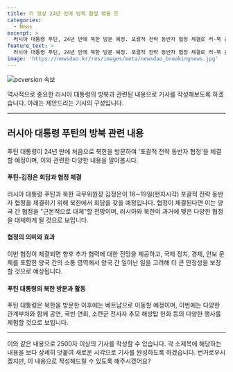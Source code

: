 ```yaml
---
title: 러 정상 24년 만에 방북 협정 맺을 듯
categories:
  - News
excerpt: >
  러시아 대통령 푸틴, 24년 만에 북한 방문 예정. 포괄적 전략 동반자 협정 체결로 러-북 관계 새 지평 열리나. 푸틴 북한의 우크라이나 전쟁 지지에 고마움 전설, 한밤중 비공식 만남 예정. 함께 공동 문서에 서명 후 기자회견 및 일대일 대화 예정. 방북 프로그램에는 공연, 국빈 연회, 소련군 전사자 추모 행사 등도 포함돼 있음. (150자)
feature_text: >
  러시아 대통령 푸틴, 24년 만에 북한 방문 예정. 포괄적 전략 동반자 협정 체결로 러-북 관계 새 지평 열리나. 푸틴 북한의 우크라이나 전쟁 지지에 고마움 전설, 한밤중 비공식 만남 예정. 함께 공동 문서에 서명 후 기자회견 및 일대일 대화 예정. 방북 프로그램에는 공연, 국빈 연회, 소련군 전사자 추모 행사 등도 포함돼 있음. (150자)
image: 'https://newsdao.kr/res/images/meta/newsdao_breakingnews.jpg'
---
```


<p><img src="https://newsdao.kr/res/images/meta/newsdao_breakingnews.jpg" alt="pcversion 속보" /></p>

<p>역사적으로 중요한 러시아 대통령의 방북과 관련된 내용으로 기사를 작성해보도록 하겠습니다. 아래는 제안드리는 기사의 구성입니다.</p>

<hr />

<h2 data-ke-size="size26">러시아 대통령 푸틴의 방북 관련 내용</h2>

<p>푸틴 대통령이 24년 만에 처음으로 북한을 방문하여 '포괄적 전략 동반자 협정'을 체결할 예정이며, 이와 관련한 다양한 내용을 알아봅시다.</p>

<h4>푸틴-김정은 회담과 협정 체결</h4>

<p>러시아 대통령 푸틴과 북한 국무위원장 김정은이 18∼19일(현지시각) 포괄적 전략 동반자 협정을 체결하기 위해 북한에서 회담을 갖을 예정입니다. 협정이 체결된다면 이는 양국 간 협정을 "근본적으로 대체"할 전망이며, 러시아와 북한이 과거에 맺은 다양한 협정을 대체하게 될 것으로 보입니다.</p>

<h4>협정의 의미와 효과</h4>

<p>이번 협정이 체결되면 향후 추가 협력에 대한 전망을 제공하고, 국제 정치, 경제, 안보 문제를 포함한 양국 간의 소통 영역에서 양국 간 일어난 일을 고려해 더 큰 안정성을 보장할 것으로 예상됩니다.</p>

<h4>푸틴 대통령의 북한 방문과 활동</h4>

<p>푸틴 대통령은 북한을 방문한 이후에는 베트남으로 이동할 예정이며, 이번에는 다양한 관계부처와 함께 공연, 국빈 연회, 소련군 전사자 추모 해방탑 헌화 등의 다양한 행사를 체험할 것으로 보입니다.</p>

<hr />

<p>이와 같은 내용으로 2500자 이상의 기사를 작성할 수 있습니다. 각 소제목에 해당하는 내용을 보다 상세히 덧붙여 새로운 시각으로 기사를 완성하도록 하겠습니다. 번거로우시겠지만, 이 내용으로 작성해드릴 수 있도록 해주시겠어요?</p>

